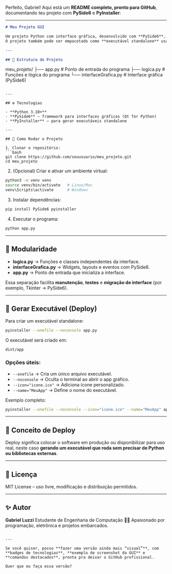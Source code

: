 Perfeito, Gabriel! Aqui está um **README completo, pronto para GitHub**, documentando teu projeto com **PySide6** e **PyInstaller**:

---

```markdown
# Meu Projeto GUI

Um projeto Python com interface gráfica, desenvolvido com **PySide6**, utilizando uma arquitetura modular que separa **lógica** e **interface gráfica**.  
O projeto também pode ser empacotado como **executável standalone** usando **PyInstaller**, permitindo rodar em Linux sem instalar Python ou dependências adicionais.

---

## 🧩 Estrutura do Projeto

```

meu_projeto/
├── app.py                # Ponto de entrada do programa
├── logica.py             # Funções e lógica do programa
└── interfaceGrafica.py   # Interface gráfica (PySide6)

````

---

## ⚙️ Tecnologias

- **Python 3.10+**
- **PySide6** – framework para interfaces gráficas (Qt for Python)
- **PyInstaller** – para gerar executáveis standalone

---

## 🚀 Como Rodar o Projeto

1. Clonar o repositório:
```bash
git clone https://github.com/seuusuario/meu_projeto.git
cd meu_projeto
````

2. (Opcional) Criar e ativar um ambiente virtual:

```bash
python3 -m venv venv
source venv/bin/activate   # Linux/Mac
venv\Scripts\activate      # Windows
```

3. Instalar dependências:

```bash
pip install PySide6 pyinstaller
```

4. Executar o programa:

```bash
python app.py
```

---

## 🧱 Modularidade

* **logica.py** → Funções e classes independentes da interface.
* **interfaceGrafica.py** → Widgets, layouts e eventos com PySide6.
* **app.py** → Ponto de entrada que inicializa a interface.

Essa separação facilita **manutenção**, **testes** e **migração de interface** (por exemplo, Tkinter → PySide6).

---

## 🧰 Gerar Executável (Deploy)

Para criar um executável standalone:

```bash
pyinstaller --onefile --noconsole app.py
```

O executável será criado em:

```
dist/app
```

### Opções úteis:

* `--onefile` → Cria um único arquivo executável.
* `--noconsole` → Oculta o terminal ao abrir o app gráfico.
* `--icon="icone.ico"` → Adiciona ícone personalizado.
* `--name="MeuApp"` → Define o nome do executável.

Exemplo completo:

```bash
pyinstaller --onefile --noconsole --icon="icone.ico" --name="MeuApp" app.py
```

---

## 🧠 Conceito de Deploy

Deploy significa colocar o software em produção ou disponibilizar para uso real, neste caso **gerando um executável que roda sem precisar de Python ou bibliotecas externas**.

---

## 📜 Licença

MIT License – uso livre, modificação e distribuição permitidos.

---

## ✨ Autor

**Gabriel Luzzi**
Estudante de Engenharia de Computação 👨‍💻
Apaixonado por programação, eletrônica e projetos embarcados.

```

---

Se você quiser, posso **fazer uma versão ainda mais “visual”**, com **badges de tecnologias**, **exemplo de screenshot da GUI** e **comandos destacados**, pronta pra deixar o GitHub profissional.  

Quer que eu faça essa versão?
```
